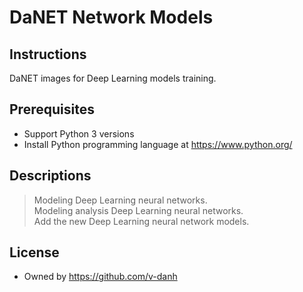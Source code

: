 # DaNET Network Models

## Instructions
DaNET images for Deep Learning models training.

## Prerequisites
+ Support Python 3 versions
+ Install Python programming language at https://www.python.org/

## Descriptions
> Modeling Deep Learning neural networks. \
> Modeling analysis Deep Learning neural networks. \
> Add the new Deep Learning neural network models.
## License
+ Owned by https://github.com/v-danh
